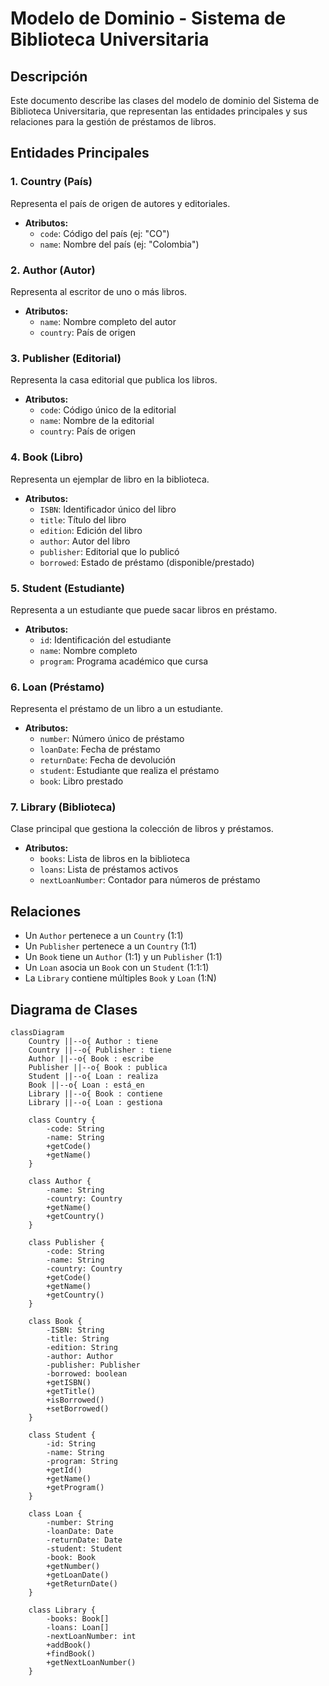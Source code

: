 # Modelo de Dominio - Sistema de Biblioteca Universitaria

## Descripción
Este documento describe las clases del modelo de dominio del Sistema de Biblioteca Universitaria, que representan las entidades principales y sus relaciones para la gestión de préstamos de libros.

## Entidades Principales

### 1. Country (País)
Representa el país de origen de autores y editoriales.
- **Atributos:**
  - `code`: Código del país (ej: "CO")
  - `name`: Nombre del país (ej: "Colombia")

### 2. Author (Autor)
Representa al escritor de uno o más libros.
- **Atributos:**
  - `name`: Nombre completo del autor
  - `country`: País de origen

### 3. Publisher (Editorial)
Representa la casa editorial que publica los libros.
- **Atributos:**
  - `code`: Código único de la editorial
  - `name`: Nombre de la editorial
  - `country`: País de origen

### 4. Book (Libro)
Representa un ejemplar de libro en la biblioteca.
- **Atributos:**
  - `ISBN`: Identificador único del libro
  - `title`: Título del libro
  - `edition`: Edición del libro
  - `author`: Autor del libro
  - `publisher`: Editorial que lo publicó
  - `borrowed`: Estado de préstamo (disponible/prestado)

### 5. Student (Estudiante)
Representa a un estudiante que puede sacar libros en préstamo.
- **Atributos:**
  - `id`: Identificación del estudiante
  - `name`: Nombre completo
  - `program`: Programa académico que cursa

### 6. Loan (Préstamo)
Representa el préstamo de un libro a un estudiante.
- **Atributos:**
  - `number`: Número único de préstamo
  - `loanDate`: Fecha de préstamo
  - `returnDate`: Fecha de devolución
  - `student`: Estudiante que realiza el préstamo
  - `book`: Libro prestado

### 7. Library (Biblioteca)
Clase principal que gestiona la colección de libros y préstamos.
- **Atributos:**
  - `books`: Lista de libros en la biblioteca
  - `loans`: Lista de préstamos activos
  - `nextLoanNumber`: Contador para números de préstamo

## Relaciones
- Un `Author` pertenece a un `Country` (1:1)
- Un `Publisher` pertenece a un `Country` (1:1)
- Un `Book` tiene un `Author` (1:1) y un `Publisher` (1:1)
- Un `Loan` asocia un `Book` con un `Student` (1:1:1)
- La `Library` contiene múltiples `Book` y `Loan` (1:N)

## Diagrama de Clases

```mermaid
classDiagram
    Country ||--o{ Author : tiene
    Country ||--o{ Publisher : tiene
    Author ||--o{ Book : escribe
    Publisher ||--o{ Book : publica
    Student ||--o{ Loan : realiza
    Book ||--o{ Loan : está_en
    Library ||--o{ Book : contiene
    Library ||--o{ Loan : gestiona
    
    class Country {
        -code: String
        -name: String
        +getCode()
        +getName()
    }
    
    class Author {
        -name: String
        -country: Country
        +getName()
        +getCountry()
    }
    
    class Publisher {
        -code: String
        -name: String
        -country: Country
        +getCode()
        +getName()
        +getCountry()
    }
    
    class Book {
        -ISBN: String
        -title: String
        -edition: String
        -author: Author
        -publisher: Publisher
        -borrowed: boolean
        +getISBN()
        +getTitle()
        +isBorrowed()
        +setBorrowed()
    }
    
    class Student {
        -id: String
        -name: String
        -program: String
        +getId()
        +getName()
        +getProgram()
    }
    
    class Loan {
        -number: String
        -loanDate: Date
        -returnDate: Date
        -student: Student
        -book: Book
        +getNumber()
        +getLoanDate()
        +getReturnDate()
    }
    
    class Library {
        -books: Book[]
        -loans: Loan[]
        -nextLoanNumber: int
        +addBook()
        +findBook()
        +getNextLoanNumber()
    }
```